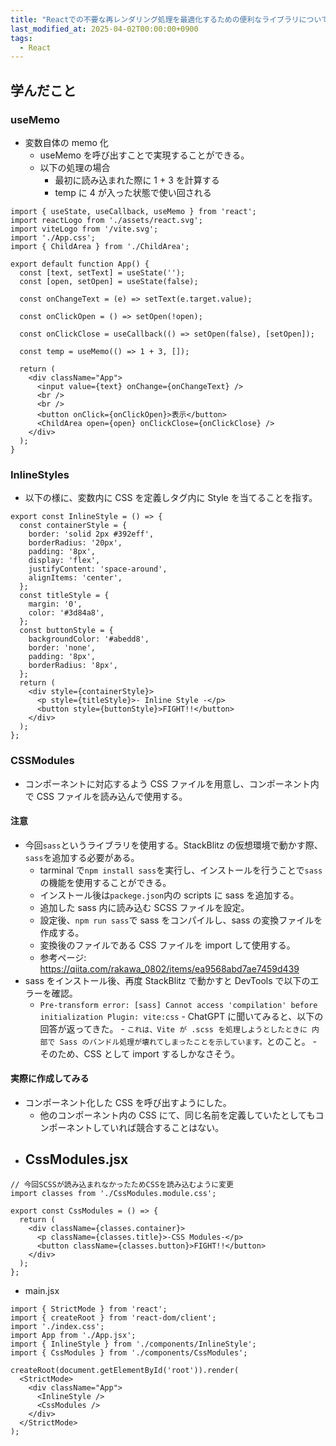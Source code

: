 ```yaml
---
title: "Reactでの不要な再レンダリング処理を最適化するための便利なライブラリについて学ぶ"
last_modified_at: 2025-04-02T00:00:00+0900
tags:
  - React
---
```


## 学んだこと

### useMemo

- 変数自体の memo 化
  - useMemo を呼び出すことで実現することができる。
  - 以下の処理の場合
    - 最初に読み込まれた際に 1 + 3 を計算する
    - temp に 4 が入った状態で使い回される

```
import { useState, useCallback, useMemo } from 'react';
import reactLogo from './assets/react.svg';
import viteLogo from '/vite.svg';
import './App.css';
import { ChildArea } from './ChildArea';

export default function App() {
  const [text, setText] = useState('');
  const [open, setOpen] = useState(false);

  const onChangeText = (e) => setText(e.target.value);

  const onClickOpen = () => setOpen(!open);

  const onClickClose = useCallback(() => setOpen(false), [setOpen]);

  const temp = useMemo(() => 1 + 3, []);

  return (
    <div className="App">
      <input value={text} onChange={onChangeText} />
      <br />
      <br />
      <button onClick={onClickOpen}>表示</button>
      <ChildArea open={open} onClickClose={onClickClose} />
    </div>
  );
}

```

### InlineStyles

- 以下の様に、変数内に CSS を定義しタグ内に Style を当てることを指す。

```
export const InlineStyle = () => {
  const containerStyle = {
    border: 'solid 2px #392eff',
    borderRadius: '20px',
    padding: '8px',
    display: 'flex',
    justifyContent: 'space-around',
    alignItems: 'center',
  };
  const titleStyle = {
    margin: '0',
    color: '#3d84a8',
  };
  const buttonStyle = {
    backgroundColor: '#abedd8',
    border: 'none',
    padding: '8px',
    borderRadius: '8px',
  };
  return (
    <div style={containerStyle}>
      <p style={titleStyle}>- Inline Style -</p>
      <button style={buttonStyle}>FIGHT!!</button>
    </div>
  );
};

```

### CSSModules

- コンポーネントに対応するよう CSS ファイルを用意し、コンポーネント内で CSS ファイルを読み込んで使用する。

#### 注意

- 今回`sass`というライブラリを使用する。StackBlitz の仮想環境で動かす際、`sass`を追加する必要がある。
  - tarminal で`npm install sass`を実行し、インストールを行うことで`sass`の機能を使用することができる。
  - インストール後は`packege.json`内の scripts に sass を追加する。
  - 追加した sass 内に読み込む SCSS ファイルを設定。
  - 設定後、`npm run sass`で sass をコンパイルし、sass の変換ファイルを作成する。
  - 変換後のファイルである CSS ファイルを import して使用する。
  - 参考ページ: https://qiita.com/rakawa_0802/items/ea9568abd7ae7459d439
- sass をインストール後、再度 StackBlitz で動かすと DevTools で以下のエラーを確認。
  - `Pre-transform error: [sass] Cannot access 'compilation' before initialization
Plugin: vite:css` - ChatGPT に聞いてみると、以下の回答が返ってきた。 - `これは、Vite が .scss を処理しようとしたときに 内部で Sass のバンドル処理が壊れてしまったことを示しています。`とのこと。 - そのため、CSS として import するしかなさそう。

#### 実際に作成してみる

- コンポーネント化した CSS を呼び出すようにした。
  - 他のコンポーネント内の CSS にて、同じ名前を定義していたとしてもコンポーネントしていれば競合することはない。
- ## CssModules.jsx

```
// 今回SCSSが読み込まれなかったためCSSを読み込むように変更
import classes from './CssModules.module.css';

export const CssModules = () => {
  return (
    <div className={classes.container}>
      <p className={classes.title}>-CSS Modules-</p>
      <button className={classes.button}>FIGHT!!</button>
    </div>
  );
};

```

- main.jsx

```
import { StrictMode } from 'react';
import { createRoot } from 'react-dom/client';
import './index.css';
import App from './App.jsx';
import { InlineStyle } from './components/InlineStyle';
import { CssModules } from './components/CssModules';

createRoot(document.getElementById('root')).render(
  <StrictMode>
    <div className="App">
      <InlineStyle />
      <CssModules />
    </div>
  </StrictMode>
);

```
